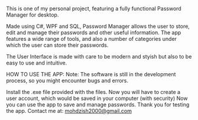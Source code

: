 This is one of my personal project, featuring a fully functional Password Manager for desktop.

Made using C#, WPF and SQL, Password Manager allows the user to store, edit and manage their passwords and other useful information. The app features a wide range of tools, and also a number of categories under which the user can store their passwords.

The User Interface is made with care to be modern and styish but also to be easy to use and intuitive.

HOW TO USE THE APP: Note: The software is still in the development process, so you might encounter bugs and errors.

Install the .exe file provided with the files.
Now you will have to create a user account, which would be saved in your computer (with security)
Now you can use the app to save and manage passwords.
Thank you for testing the app. Contact me at: mohdzish2000@gmail.com
